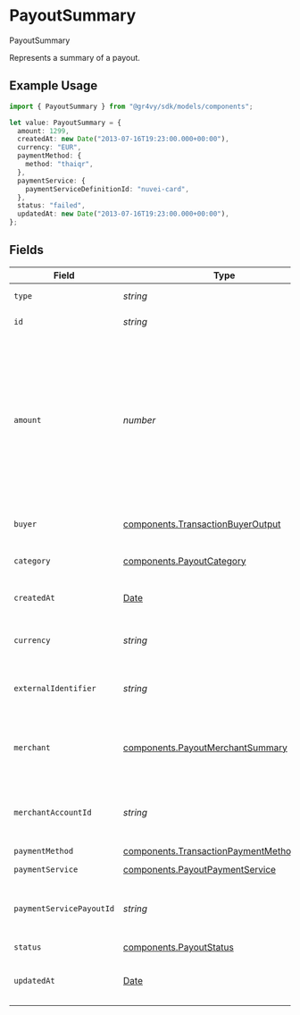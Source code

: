 # PayoutSummary

PayoutSummary

Represents a summary of a payout.

## Example Usage

```typescript
import { PayoutSummary } from "@gr4vy/sdk/models/components";

let value: PayoutSummary = {
  amount: 1299,
  createdAt: new Date("2013-07-16T19:23:00.000+00:00"),
  currency: "EUR",
  paymentMethod: {
    method: "thaiqr",
  },
  paymentService: {
    paymentServiceDefinitionId: "nuvei-card",
  },
  status: "failed",
  updatedAt: new Date("2013-07-16T19:23:00.000+00:00"),
};
```

## Fields

| Field                                                                                                                                                      | Type                                                                                                                                                       | Required                                                                                                                                                   | Description                                                                                                                                                | Example                                                                                                                                                    |
| ---------------------------------------------------------------------------------------------------------------------------------------------------------- | ---------------------------------------------------------------------------------------------------------------------------------------------------------- | ---------------------------------------------------------------------------------------------------------------------------------------------------------- | ---------------------------------------------------------------------------------------------------------------------------------------------------------- | ---------------------------------------------------------------------------------------------------------------------------------------------------------- |
| `type`                                                                                                                                                     | *string*                                                                                                                                                   | :heavy_minus_sign:                                                                                                                                         | Always `payout`.                                                                                                                                           | payout                                                                                                                                                     |
| `id`                                                                                                                                                       | *string*                                                                                                                                                   | :heavy_minus_sign:                                                                                                                                         | The ID for the payout.                                                                                                                                     | 6f96a57e-a35b-4f98-b192-d298995f811a                                                                                                                       |
| `amount`                                                                                                                                                   | *number*                                                                                                                                                   | :heavy_check_mark:                                                                                                                                         | The monetary amount for this payout, in the smallest currency unit for the given currency, for example `1299` cents to create an authorization for $12.99. | 1299                                                                                                                                                       |
| `buyer`                                                                                                                                                    | [components.TransactionBuyerOutput](../../models/components/transactionbuyeroutput.md)                                                                     | :heavy_minus_sign:                                                                                                                                         | The buyer used for this payout.                                                                                                                            |                                                                                                                                                            |
| `category`                                                                                                                                                 | [components.PayoutCategory](../../models/components/payoutcategory.md)                                                                                     | :heavy_minus_sign:                                                                                                                                         | The type of payout to process.                                                                                                                             | online_gambling                                                                                                                                            |
| `createdAt`                                                                                                                                                | [Date](https://developer.mozilla.org/en-US/docs/Web/JavaScript/Reference/Global_Objects/Date)                                                              | :heavy_check_mark:                                                                                                                                         | The date this payout was created at.                                                                                                                       | 2013-07-16T19:23:00.000+00:00                                                                                                                              |
| `currency`                                                                                                                                                 | *string*                                                                                                                                                   | :heavy_check_mark:                                                                                                                                         | A supported ISO-4217 currency code.                                                                                                                        | EUR                                                                                                                                                        |
| `externalIdentifier`                                                                                                                                       | *string*                                                                                                                                                   | :heavy_minus_sign:                                                                                                                                         | The merchant identifier for this payout.                                                                                                                   | payout-12345                                                                                                                                               |
| `merchant`                                                                                                                                                 | [components.PayoutMerchantSummary](../../models/components/payoutmerchantsummary.md)                                                                       | :heavy_minus_sign:                                                                                                                                         | The merchant details associated to this payout.                                                                                                            |                                                                                                                                                            |
| `merchantAccountId`                                                                                                                                        | *string*                                                                                                                                                   | :heavy_minus_sign:                                                                                                                                         | The ID of the merchant account this payout was created for.                                                                                                | default                                                                                                                                                    |
| `paymentMethod`                                                                                                                                            | [components.TransactionPaymentMethodOutput](../../models/components/transactionpaymentmethodoutput.md)                                                     | :heavy_check_mark:                                                                                                                                         | N/A                                                                                                                                                        |                                                                                                                                                            |
| `paymentService`                                                                                                                                           | [components.PayoutPaymentService](../../models/components/payoutpaymentservice.md)                                                                         | :heavy_check_mark:                                                                                                                                         | N/A                                                                                                                                                        |                                                                                                                                                            |
| `paymentServicePayoutId`                                                                                                                                   | *string*                                                                                                                                                   | :heavy_minus_sign:                                                                                                                                         | The ID of the payout in the underlying payment service.                                                                                                    | pout-12345                                                                                                                                                 |
| `status`                                                                                                                                                   | [components.PayoutStatus](../../models/components/payoutstatus.md)                                                                                         | :heavy_check_mark:                                                                                                                                         | N/A                                                                                                                                                        |                                                                                                                                                            |
| `updatedAt`                                                                                                                                                | [Date](https://developer.mozilla.org/en-US/docs/Web/JavaScript/Reference/Global_Objects/Date)                                                              | :heavy_check_mark:                                                                                                                                         | The date this payout was last updated at.                                                                                                                  | 2013-07-16T19:23:00.000+00:00                                                                                                                              |